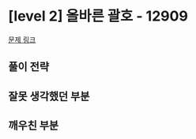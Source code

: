 # [level 2] 올바른 괄호 - 12909 

[문제 링크](https://school.programmers.co.kr/learn/courses/30/lessons/12909) 

## 풀이 전략
## 잘못 생각했던 부분
## 깨우친 부분
